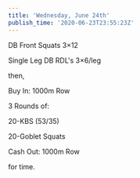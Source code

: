```yaml
---
title: 'Wednesday, June 24th'
publish_time: '2020-06-23T23:55:23Z'
---
```


DB Front Squats 3×12

Single Leg DB RDL's 3×6/leg

then,

Buy In: 1000m Row

3 Rounds of:

20-KBS (53/35)

20-Goblet Squats

Cash Out: 1000m Row

for time.
